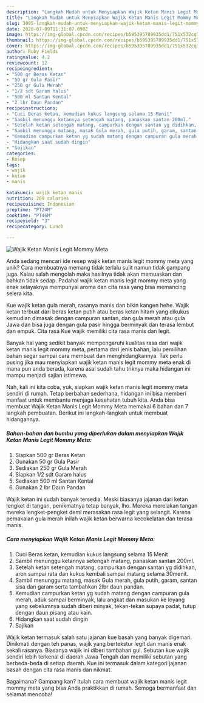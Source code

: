 ```yaml
---
description: "Langkah Mudah untuk Menyiapkan Wajik Ketan Manis Legit Mommy Meta yang Menggugah Selera"
title: "Langkah Mudah untuk Menyiapkan Wajik Ketan Manis Legit Mommy Meta yang Menggugah Selera"
slug: 3095-langkah-mudah-untuk-menyiapkan-wajik-ketan-manis-legit-mommy-meta-yang-menggugah-selera
date: 2020-07-09T11:31:07.090Z
image: https://img-global.cpcdn.com/recipes/b595395789935dd1/751x532cq70/wajik-ketan-manis-legit-mommy-meta-foto-resep-utama.jpg
thumbnail: https://img-global.cpcdn.com/recipes/b595395789935dd1/751x532cq70/wajik-ketan-manis-legit-mommy-meta-foto-resep-utama.jpg
cover: https://img-global.cpcdn.com/recipes/b595395789935dd1/751x532cq70/wajik-ketan-manis-legit-mommy-meta-foto-resep-utama.jpg
author: Ruby Fields
ratingvalue: 4.2
reviewcount: 12
recipeingredient:
- "500 gr Beras Ketan"
- "50 gr Gula Pasir"
- "250 gr Gula Merah"
- "1/2 sdt Garam halus"
- "500 ml Santan Kental"
- "2 lbr Daun Pandan"
recipeinstructions:
- "Cuci Beras ketan, kemudian kukus langsung selama 15 Menit"
- "Sambil menunggu ketannya setengah matang, panaskan santan 200ml."
- "Setelah ketan setengah matang, campurkan dengan santan yg didihkan, aron sampai rata dan kukus kembali sampai matang selama 30menit."
- "Sambil menunggu matang, masak Gula merah, gula putih, garam, santan sisa dan garam serta tambahkan 2lbr daun pandan."
- "Kemudian campurkan ketan yg sudah matang dengan campuran gula merah, aduk sampai berminyak, lalu angkat dan masukan ke loyang yang sebelumnya sudah diberi minyak, tekan-tekan supaya padat, tutup dengan daun pisang atau kain."
- "Hidangkan saat sudah dingin"
- "Sajikan"
categories:
- Resep
tags:
- wajik
- ketan
- manis

katakunci: wajik ketan manis 
nutrition: 209 calories
recipecuisine: Indonesian
preptime: "PT24M"
cooktime: "PT46M"
recipeyield: "3"
recipecategory: Lunch

---
```



![Wajik Ketan Manis Legit Mommy Meta](https://img-global.cpcdn.com/recipes/b595395789935dd1/751x532cq70/wajik-ketan-manis-legit-mommy-meta-foto-resep-utama.jpg)

Anda sedang mencari ide resep wajik ketan manis legit mommy meta yang unik? Cara membuatnya memang tidak terlalu sulit namun tidak gampang juga. Kalau salah mengolah maka hasilnya tidak akan memuaskan dan bahkan tidak sedap. Padahal wajik ketan manis legit mommy meta yang enak selayaknya mempunyai aroma dan cita rasa yang bisa memancing selera kita.

Kue wajik ketan gula merah, rasanya manis dan bikin kangen hehe. Wajik ketan terbuat dari beras ketan putih atau beras ketan hitam yang dikukus kemudian dimasak dengan campuran santan, dan gula merah atau gula Jawa dan bisa juga dengan gula pasir hingga berminyak dan terasa lembut dan empuk. Cita rasa Kue wajik memiliki cita rasa manis dan legit.

Banyak hal yang sedikit banyak mempengaruhi kualitas rasa dari wajik ketan manis legit mommy meta, pertama dari jenis bahan, lalu pemilihan bahan segar sampai cara membuat dan menghidangkannya. Tak perlu pusing jika mau menyiapkan wajik ketan manis legit mommy meta enak di mana pun anda berada, karena asal sudah tahu triknya maka hidangan ini mampu menjadi sajian istimewa.


Nah, kali ini kita coba, yuk, siapkan wajik ketan manis legit mommy meta sendiri di rumah. Tetap berbahan sederhana, hidangan ini bisa memberi manfaat untuk membantu menjaga kesehatan tubuh kita. Anda bisa membuat Wajik Ketan Manis Legit Mommy Meta memakai 6 bahan dan 7 langkah pembuatan. Berikut ini langkah-langkah untuk membuat hidangannya.

<!--inarticleads1-->

##### Bahan-bahan dan bumbu yang diperlukan dalam menyiapkan Wajik Ketan Manis Legit Mommy Meta:

1. Siapkan 500 gr Beras Ketan
1. Gunakan 50 gr Gula Pasir
1. Sediakan 250 gr Gula Merah
1. Siapkan 1/2 sdt Garam halus
1. Sediakan 500 ml Santan Kental
1. Gunakan 2 lbr Daun Pandan


Wajik ketan ini sudah banyak tersedia. Meski biasanya jajanan dari ketan lengket di tangan, penikmatnya tetap banyak, lho. Mereka merelakan tangan mereka lengket-pengket demi merasakan rasa legit yang selangit. Karena pemakaian gula merah inilah wajik ketan berwarna kecokelatan dan terasa manis. 

<!--inarticleads2-->

##### Cara menyiapkan Wajik Ketan Manis Legit Mommy Meta:

1. Cuci Beras ketan, kemudian kukus langsung selama 15 Menit
1. Sambil menunggu ketannya setengah matang, panaskan santan 200ml.
1. Setelah ketan setengah matang, campurkan dengan santan yg didihkan, aron sampai rata dan kukus kembali sampai matang selama 30menit.
1. Sambil menunggu matang, masak Gula merah, gula putih, garam, santan sisa dan garam serta tambahkan 2lbr daun pandan.
1. Kemudian campurkan ketan yg sudah matang dengan campuran gula merah, aduk sampai berminyak, lalu angkat dan masukan ke loyang yang sebelumnya sudah diberi minyak, tekan-tekan supaya padat, tutup dengan daun pisang atau kain.
1. Hidangkan saat sudah dingin
1. Sajikan


Wajik ketan termasuk salah satu jajanan kue basah yang banyak digemari. Dinikmati dengan teh panas, wajik yang bertekstur legit dan manis enak sekali rasanya. Biasanya wajik ini diberi tambahan gul. Sebutan kue wajik sendiri lebih terkenal di daerah Jawa Tengah dan memiliki sebutan yang berbeda-beda di setiap daerah. Kue ini termasuk dalam kategori jajanan basah dengan cita rasa manis dan nikmat. 

Bagaimana? Gampang kan? Itulah cara membuat wajik ketan manis legit mommy meta yang bisa Anda praktikkan di rumah. Semoga bermanfaat dan selamat mencoba!

